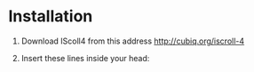 Installation
============

1. Download IScoll4 from this address http://cubiq.org/iscroll-4
2. Insert these lines inside your head:

    <script src="url_to_scripts/iscroll.js"></scrip>
    <script src="url_to_scripts/IS.js"></scrip>
